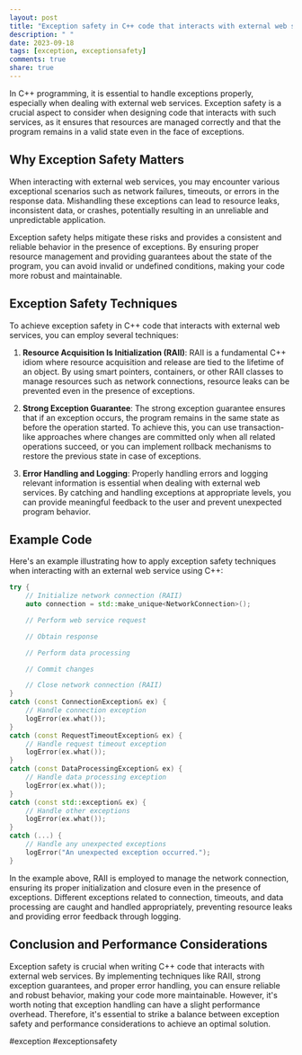 ```yaml
---
layout: post
title: "Exception safety in C++ code that interacts with external web services"
description: " "
date: 2023-09-18
tags: [exception, exceptionsafety]
comments: true
share: true
---
```


In C++ programming, it is essential to handle exceptions properly, especially when dealing with external web services. Exception safety is a crucial aspect to consider when designing code that interacts with such services, as it ensures that resources are managed correctly and that the program remains in a valid state even in the face of exceptions.

## Why Exception Safety Matters

When interacting with external web services, you may encounter various exceptional scenarios such as network failures, timeouts, or errors in the response data. Mishandling these exceptions can lead to resource leaks, inconsistent data, or crashes, potentially resulting in an unreliable and unpredictable application.

Exception safety helps mitigate these risks and provides a consistent and reliable behavior in the presence of exceptions. By ensuring proper resource management and providing guarantees about the state of the program, you can avoid invalid or undefined conditions, making your code more robust and maintainable.

## Exception Safety Techniques

To achieve exception safety in C++ code that interacts with external web services, you can employ several techniques:

1. **Resource Acquisition Is Initialization (RAII)**: RAII is a fundamental C++ idiom where resource acquisition and release are tied to the lifetime of an object. By using smart pointers, containers, or other RAII classes to manage resources such as network connections, resource leaks can be prevented even in the presence of exceptions.

2. **Strong Exception Guarantee**: The strong exception guarantee ensures that if an exception occurs, the program remains in the same state as before the operation started. To achieve this, you can use transaction-like approaches where changes are committed only when all related operations succeed, or you can implement rollback mechanisms to restore the previous state in case of exceptions.

3. **Error Handling and Logging**: Properly handling errors and logging relevant information is essential when dealing with external web services. By catching and handling exceptions at appropriate levels, you can provide meaningful feedback to the user and prevent unexpected program behavior.

## Example Code

Here's an example illustrating how to apply exception safety techniques when interacting with an external web service using C++:

```cpp
try {
    // Initialize network connection (RAII)
    auto connection = std::make_unique<NetworkConnection>();

    // Perform web service request

    // Obtain response

    // Perform data processing

    // Commit changes

    // Close network connection (RAII)
}
catch (const ConnectionException& ex) {
    // Handle connection exception
    logError(ex.what());
}
catch (const RequestTimeoutException& ex) {
    // Handle request timeout exception
    logError(ex.what());
}
catch (const DataProcessingException& ex) {
    // Handle data processing exception
    logError(ex.what());
}
catch (const std::exception& ex) {
    // Handle other exceptions
    logError(ex.what());
}
catch (...) {
    // Handle any unexpected exceptions
    logError("An unexpected exception occurred.");
}
```

In the example above, RAII is employed to manage the network connection, ensuring its proper initialization and closure even in the presence of exceptions. Different exceptions related to connection, timeouts, and data processing are caught and handled appropriately, preventing resource leaks and providing error feedback through logging.

## Conclusion and Performance Considerations

Exception safety is crucial when writing C++ code that interacts with external web services. By implementing techniques like RAII, strong exception guarantees, and proper error handling, you can ensure reliable and robust behavior, making your code more maintainable. However, it's worth noting that exception handling can have a slight performance overhead. Therefore, it's essential to strike a balance between exception safety and performance considerations to achieve an optimal solution.

#exception #exceptionsafety